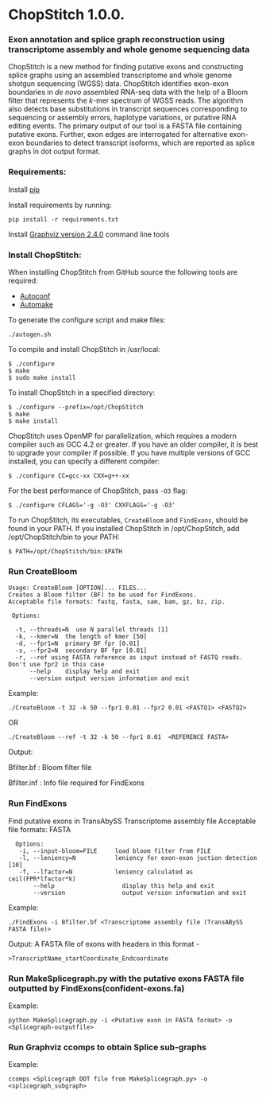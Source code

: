 # ChopStitch 1.0.0.
### Exon annotation and splice graph reconstruction using transcriptome assembly and whole genome sequencing data
                     
ChopStitch is a new method for finding putative exons and constructing splice graphs using an assembled transcriptome and whole genome shotgun sequencing (WGSS) data. ChopStitch identifies exon-exon boundaries in *de novo* assembled RNA-seq data with the help of a Bloom filter that represents the *k*-mer spectrum of WGSS reads. The algorithm also detects base substitutions in transcript sequences corresponding to sequencing or assembly errors, haplotype variations, or putative RNA editing events. The primary output of our tool is a FASTA file containing putative exons. Further, exon edges are interrogated for alternative exon-exon boundaries to detect transcript isoforms, which are reported as splice graphs in dot output format.

### Requirements:
Install [pip](https://pip.pypa.io/en/latest/installing/) 
         
Install requirements by running:
```
pip install -r requirements.txt
```
Install [Graphviz version 2.4.0](http://www.graphviz.org/Download..php) command line tools
              
              
### Install ChopStitch:
When installing ChopStitch from GitHub source the following tools are required:

* [Autoconf](http://www.gnu.org/software/autoconf)
* [Automake](http://www.gnu.org/software/automake)

To generate the configure script and make files:

```
./autogen.sh
```

To compile and install ChopStitch in /usr/local:

```
$ ./configure
$ make
$ sudo make install
```
To install ChopStitch in a specified directory:

```
$ ./configure --prefix=/opt/ChopStitch
$ make 
$ make install 
```

ChopStitch uses OpenMP for parallelization, which requires a modern compiler such as GCC 4.2 or greater. If you have an older compiler, it is best to upgrade your compiler if possible. If you have multiple versions of GCC installed, you can specify a different compiler:

```
$ ./configure CC=gcc-xx CXX=g++-xx 
```

For the best performance of ChopStitch, pass `-O3` flag:  

```
$ ./configure CFLAGS='-g -O3' CXXFLAGS='-g -O3' 
```

To run ChopStitch, its executables, `CreateBloom` and `FindExons`, should be found in your PATH. If you installed ChopStitch in /opt/ChopStitch, add /opt/ChopStitch/bin to your PATH:

```
$ PATH=/opt/ChopStitch/bin:$PATH
```


### Run CreateBloom

```
Usage: CreateBloom [OPTION]... FILES...
Creates a Bloom filter (BF) to be used for FindExons.
Acceptable file formats: fastq, fasta, sam, bam, gz, bz, zip.

 Options:

  -t, --threads=N  use N parallel threads [1]
  -k, --kmer=N	the length of kmer [50]
  -d, --fpr1=N	primary BF fpr [0.01]
  -s, --fpr2=N	secondary BF fpr [0.01]
  -r, --ref	using FASTA reference as input instead of FASTQ reads. Don't use fpr2 in this case
      --help	display help and exit
      --version	output version information and exit

```
Example:
```
./CreateBloom -t 32 -k 50 --fpr1 0.01 --fpr2 0.01 <FASTQ1> <FASTQ2>
```
OR
```
./CreateBloom --ref -t 32 -k 50 --fpr1 0.01  <REFERENCE FASTA> 
```
               
Output:
            
Bfilter.bf : Bloom filter file
             
Bfilter.inf : Info file required for FindExons 
        
             
### Run FindExons
Find putative exons in TransAbySS Transcriptome assembly file
Acceptable file formats: FASTA
```
  Options:
   -i, --input-bloom=FILE     load bloom filter from FILE
   -l, --leniency=N           leniency for exon-exon juction detection [10]
   -f, --lfactor=N            leniency calculated as ceil(FPR*lfactor*k) 
       --help	                display this help and exit
       --version	            output version information and exit

````
           
Example:
```
./FindExons -i Bfilter.bf <Transcriptome assembly file (TransABySS FASTA file)>
```
Output:
A FASTA file of exons with headers in this format - 
```
>TranscriptName_startCoordinate_Endcoordinate
```         
              
### Run MakeSplicegraph.py with the putative exons FASTA file outputted by FindExons(confident-exons.fa)
    
Example:
```
python MakeSplicegraph.py -i <Putative exon in FASTA format> -o <Splicegraph-outputfile>
```
       
### Run Graphviz ccomps to obtain Splice sub-graphs
    
Example:   
```
ccomps <Splicegraph DOT file from MakeSplicegraph.py> -o <splicegraph_subgraph>
```
         
